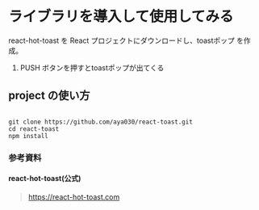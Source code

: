 # ライブラリを導入して使用してみる

react-hot-toast を React プロジェクトにダウンロードし、toastポップ を作成。

1. PUSH ボタンを押すとtoastポップが出てくる

## project の使い方

```

git clone https://github.com/aya030/react-toast.git
cd react-toast
npm install

```

### 参考資料

#### react-hot-toast(公式)

> https://react-hot-toast.com

